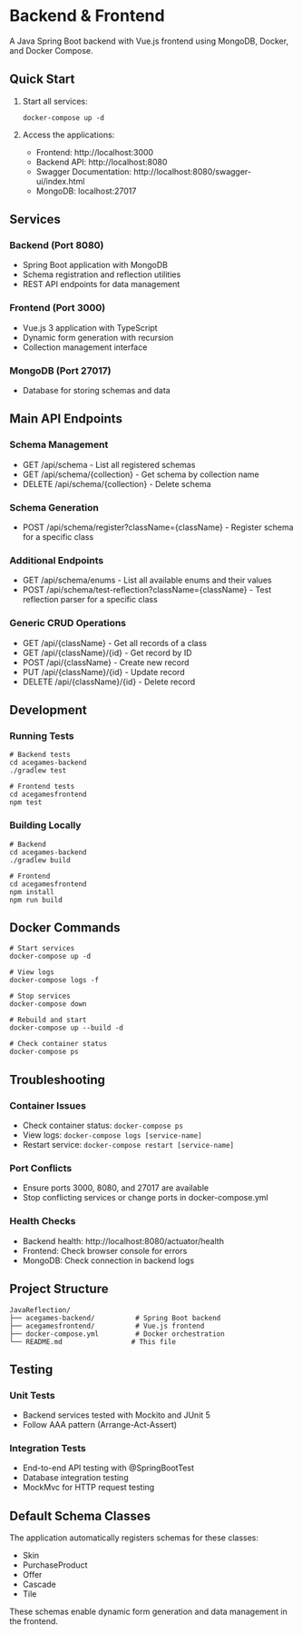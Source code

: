 # Backend & Frontend

A Java Spring Boot backend with Vue.js frontend using MongoDB, Docker, and Docker Compose.

## Quick Start

1. Start all services:
   ```
   docker-compose up -d
   ```

2. Access the applications:
   - Frontend: http://localhost:3000
   - Backend API: http://localhost:8080
   - Swagger Documentation: http://localhost:8080/swagger-ui/index.html
   - MongoDB: localhost:27017

## Services

### Backend (Port 8080)
- Spring Boot application with MongoDB
- Schema registration and reflection utilities
- REST API endpoints for data management

### Frontend (Port 3000)
- Vue.js 3 application with TypeScript
- Dynamic form generation with recursion
- Collection management interface

### MongoDB (Port 27017)
- Database for storing schemas and data

## Main API Endpoints

### Schema Management
- GET /api/schema - List all registered schemas
- GET /api/schema/{collection} - Get schema by collection name
- DELETE /api/schema/{collection} - Delete schema

### Schema Generation
- POST /api/schema/register?className={className} - Register schema for a specific class

### Additional Endpoints
- GET /api/schema/enums - List all available enums and their values
- POST /api/schema/test-reflection?className={className} - Test reflection parser for a specific class

### Generic CRUD Operations
- GET /api/{className} - Get all records of a class
- GET /api/{className}/{id} - Get record by ID
- POST /api/{className} - Create new record
- PUT /api/{className}/{id} - Update record
- DELETE /api/{className}/{id} - Delete record

## Development

### Running Tests
```
# Backend tests
cd acegames-backend
./gradlew test

# Frontend tests
cd acegamesfrontend
npm test
```

### Building Locally
```
# Backend
cd acegames-backend
./gradlew build

# Frontend
cd acegamesfrontend
npm install
npm run build
```

## Docker Commands

```
# Start services
docker-compose up -d

# View logs
docker-compose logs -f

# Stop services
docker-compose down

# Rebuild and start
docker-compose up --build -d

# Check container status
docker-compose ps
```

## Troubleshooting

### Container Issues
- Check container status: `docker-compose ps`
- View logs: `docker-compose logs [service-name]`
- Restart service: `docker-compose restart [service-name]`

### Port Conflicts
- Ensure ports 3000, 8080, and 27017 are available
- Stop conflicting services or change ports in docker-compose.yml

### Health Checks
- Backend health: http://localhost:8080/actuator/health
- Frontend: Check browser console for errors
- MongoDB: Check connection in backend logs

## Project Structure

```
JavaReflection/
├── acegames-backend/          # Spring Boot backend
├── acegamesfrontend/          # Vue.js frontend
├── docker-compose.yml         # Docker orchestration
└── README.md                 # This file
```

## Testing

### Unit Tests
- Backend services tested with Mockito and JUnit 5
- Follow AAA pattern (Arrange-Act-Assert)

### Integration Tests
- End-to-end API testing with @SpringBootTest
- Database integration testing
- MockMvc for HTTP request testing

## Default Schema Classes

The application automatically registers schemas for these classes:
- Skin
- PurchaseProduct  
- Offer
- Cascade
- Tile

These schemas enable dynamic form generation and data management in the frontend.
